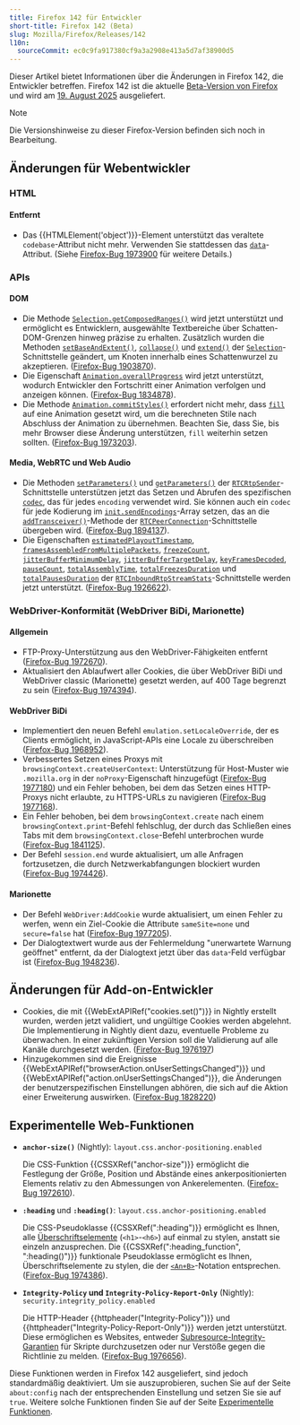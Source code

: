 ```yaml
---
title: Firefox 142 für Entwickler
short-title: Firefox 142 (Beta)
slug: Mozilla/Firefox/Releases/142
l10n:
  sourceCommit: ec0c9fa917380cf9a3a2908e413a5d7af38900d5
---
```


Dieser Artikel bietet Informationen über die Änderungen in Firefox 142, die Entwickler betreffen. Firefox 142 ist die aktuelle [Beta-Version von Firefox](https://www.firefox.com/en-US/channel/desktop/#beta) und wird am [19. August 2025](https://whattrainisitnow.com/release/?version=142) ausgeliefert.

> [!NOTE]
> Die Versionshinweise zu dieser Firefox-Version befinden sich noch in Bearbeitung.

<!-- Autoren: Bitte kommentieren Sie alle Überschriften aus, für die Sie Anmerkungen schreiben. -->

## Änderungen für Webentwickler

<!-- ### Entwicklerwerkzeuge -->

### HTML

<!-- Keine bemerkenswerten Änderungen. -->

#### Entfernt

- Das {{HTMLElement('object')}}-Element unterstützt das veraltete `codebase`-Attribut nicht mehr. Verwenden Sie stattdessen das [`data`](/de/docs/Web/HTML/Reference/Elements/object#data)-Attribut. (Siehe [Firefox-Bug 1973900](https://bugzil.la/1973900) für weitere Details.)

<!-- ### CSS -->

<!-- Keine bemerkenswerten Änderungen. -->

<!-- #### Entfernt -->

<!-- ### JavaScript -->

<!-- Keine bemerkenswerten Änderungen. -->

<!-- #### Entfernt -->

<!-- ### SVG -->

<!-- #### Entfernt -->

<!-- ### HTTP -->

<!-- #### Entfernt -->

<!-- ### Sicherheit -->

<!-- #### Entfernt -->

### APIs

#### DOM

- Die Methode [`Selection.getComposedRanges()`](/de/docs/Web/API/Selection/getComposedRanges) wird jetzt unterstützt und ermöglicht es Entwicklern, ausgewählte Textbereiche über Schatten-DOM-Grenzen hinweg präzise zu erhalten. Zusätzlich wurden die Methoden [`setBaseAndExtent()`](/de/docs/Web/API/Selection/setBaseAndExtent), [`collapse()`](/de/docs/Web/API/Selection/collapse) und [`extend()`](/de/docs/Web/API/Selection/extend) der [`Selection`](/de/docs/Web/API/Selection)-Schnittstelle geändert, um Knoten innerhalb eines Schattenwurzel zu akzeptieren. ([Firefox-Bug 1903870](https://bugzil.la/1903870)).
- Die Eigenschaft [`Animation.overallProgress`](/de/docs/Web/API/Animation/overallProgress) wird jetzt unterstützt, wodurch Entwickler den Fortschritt einer Animation verfolgen und anzeigen können. ([Firefox-Bug 1834878](https://bugzil.la/1834878)).
- Die Methode [`Animation.commitStyles()`](/de/docs/Web/API/Animation/commitStyles) erfordert nicht mehr, dass [`fill`](/de/docs/Web/API/KeyframeEffect/KeyframeEffect#fill) auf eine Animation gesetzt wird, um die berechneten Stile nach Abschluss der Animation zu übernehmen. Beachten Sie, dass Sie, bis mehr Browser diese Änderung unterstützen, `fill` weiterhin setzen sollten. ([Firefox-Bug 1973203](https://bugzil.la/1973203)).

#### Media, WebRTC und Web Audio

- Die Methoden [`setParameters()`](/de/docs/Web/API/RTCRtpSender/setParameters) und [`getParameters()`](/de/docs/Web/API/RTCRtpSender/getParameters) der [`RTCRtpSender`](/de/docs/Web/API/RTCRtpSender)-Schnittstelle unterstützen jetzt das Setzen und Abrufen des spezifischen [`codec`](/de/docs/Web/API/RTCRtpSender/setParameters#codecs), das für jedes `encoding` verwendet wird. Sie können auch ein `codec` für jede Kodierung im [`init.sendEncodings`](/de/docs/Web/API/RTCPeerConnection/addTransceiver#sendencodings)-Array setzen, das an die [`addTransceiver()`](/de/docs/Web/API/RTCPeerConnection/addTransceiver)-Methode der [`RTCPeerConnection`](/de/docs/Web/API/RTCPeerConnection)-Schnittstelle übergeben wird. ([Firefox-Bug 1894137](https://bugzil.la/1894137)).
- Die Eigenschaften [`estimatedPlayoutTimestamp`](/de/docs/Web/API/RTCInboundRtpStreamStats/estimatedPlayoutTimestamp), [`framesAssembledFromMultiplePackets`](/de/docs/Web/API/RTCInboundRtpStreamStats/framesAssembledFromMultiplePackets), [`freezeCount`](/de/docs/Web/API/RTCInboundRtpStreamStats/freezeCount), [`jitterBufferMinimumDelay`](/de/docs/Web/API/RTCInboundRtpStreamStats/jitterBufferMinimumDelay), [`jitterBufferTargetDelay`](/de/docs/Web/API/RTCInboundRtpStreamStats/jitterBufferTargetDelay), [`keyFramesDecoded`](/de/docs/Web/API/RTCInboundRtpStreamStats/keyFramesDecoded), [`pauseCount`](/de/docs/Web/API/RTCInboundRtpStreamStats/pauseCount), [`totalAssemblyTime`](/de/docs/Web/API/RTCInboundRtpStreamStats/totalAssemblyTime), [`totalFreezesDuration`](/de/docs/Web/API/RTCInboundRtpStreamStats/totalFreezesDuration) und [`totalPausesDuration`](/de/docs/Web/API/RTCInboundRtpStreamStats/totalPausesDuration) der [`RTCInboundRtpStreamStats`](/de/docs/Web/API/RTCInboundRtpStreamStats)-Schnittstelle werden jetzt unterstützt. ([Firefox-Bug 1926622](https://bugzil.la/1926622)).

<!-- #### Entfernt -->

<!-- ### WebAssembly -->

<!-- #### Entfernt -->

### WebDriver-Konformität (WebDriver BiDi, Marionette)

#### Allgemein

- FTP-Proxy-Unterstützung aus den WebDriver-Fähigkeiten entfernt ([Firefox-Bug 1972670](https://bugzil.la/1972670)).
- Aktualisiert den Ablaufwert aller Cookies, die über WebDriver BiDi und WebDriver classic (Marionette) gesetzt werden, auf 400 Tage begrenzt zu sein ([Firefox-Bug 1974394](https://bugzil.la/1974394)).

#### WebDriver BiDi

- Implementiert den neuen Befehl `emulation.setLocaleOverride`, der es Clients ermöglicht, in JavaScript-APIs eine Locale zu überschreiben ([Firefox-Bug 1968952](https://bugzil.la/1968952)).
- Verbessertes Setzen eines Proxys mit `browsingContext.createUserContext`: Unterstützung für Host-Muster wie `.mozilla.org` in der `noProxy`-Eigenschaft hinzugefügt ([Firefox-Bug 1977180](https://bugzil.la/1977180)) und ein Fehler behoben, bei dem das Setzen eines HTTP-Proxys nicht erlaubte, zu HTTPS-URLs zu navigieren ([Firefox-Bug 1977168](https://bugzil.la/1977168)).
- Ein Fehler behoben, bei dem `browsingContext.create` nach einem `browsingContext.print`-Befehl fehlschlug, der durch das Schließen eines Tabs mit dem `browsingContext.close`-Befehl unterbrochen wurde ([Firefox-Bug 1841125](https://bugzil.la/1841125)).
- Der Befehl `session.end` wurde aktualisiert, um alle Anfragen fortzusetzen, die durch Netzwerkabfangungen blockiert wurden ([Firefox-Bug 1974426](https://bugzil.la/1974426)).

#### Marionette

- Der Befehl `WebDriver:AddCookie` wurde aktualisiert, um einen Fehler zu werfen, wenn ein Ziel-Cookie die Attribute `sameSite=none` und `secure=false` hat ([Firefox-Bug 1977205](https://bugzil.la/1977205)).
- Der Dialogtextwert wurde aus der Fehlermeldung "unerwartete Warnung geöffnet" entfernt, da der Dialogtext jetzt über das `data`-Feld verfügbar ist ([Firefox-Bug 1948236](https://bugzil.la/1948236)).

## Änderungen für Add-on-Entwickler

- Cookies, die mit {{WebExtAPIRef("cookies.set()")}} in Nightly erstellt wurden, werden jetzt validiert, und ungültige Cookies werden abgelehnt. Die Implementierung in Nightly dient dazu, eventuelle Probleme zu überwachen. In einer zukünftigen Version soll die Validierung auf alle Kanäle durchgesetzt werden. ([Firefox-Bug 1976197](https://bugzil.la/1976197))
- Hinzugekommen sind die Ereignisse {{WebExtAPIRef("browserAction.onUserSettingsChanged")}} und {{WebExtAPIRef("action.onUserSettingsChanged")}}, die Änderungen der benutzerspezifischen Einstellungen abhören, die sich auf die Aktion einer Erweiterung auswirken. ([Firefox-Bug 1828220](https://bugzil.la/1828220))

<!-- ### Entfernt -->

<!-- ### Sonstiges -->

## Experimentelle Web-Funktionen

- **`anchor-size()`** (Nightly): `layout.css.anchor-positioning.enabled`

  Die CSS-Funktion {{CSSXRef("anchor-size")}} ermöglicht die Festlegung der Größe, Position und Abstände eines ankerpositionierten Elements relativ zu den Abmessungen von Ankerelementen. ([Firefox-Bug 1972610](https://bugzil.la/1972610)).

- **`:heading`** und **`:heading()`**: `layout.css.anchor-positioning.enabled`

  Die CSS-Pseudoklasse {{CSSXRef(":heading")}} ermöglicht es Ihnen, alle [Überschriftselemente](/de/docs/Web/HTML/Reference/Elements/Heading_Elements) (`<h1>`-`<h6>`) auf einmal zu stylen, anstatt sie einzeln anzusprechen. Die {{CSSXRef(":heading_function", ":heading()")}} funktionale Pseudoklasse ermöglicht es Ihnen, Überschriftselemente zu stylen, die der [`<An+B>`](/de/docs/Web/CSS/:heading_function#functional_notation)-Notation entsprechen. ([Firefox-Bug 1974386](https://bugzil.la/1974386)).

- **`Integrity-Policy` und `Integrity-Policy-Report-Only`** (Nightly): `security.integrity_policy.enabled`

  Die HTTP-Header {{httpheader("Integrity-Policy")}} und {{httpheader("Integrity-Policy-Report-Only")}} werden jetzt unterstützt. Diese ermöglichen es Websites, entweder [Subresource-Integrity-Garantien](/de/docs/Web/Security/Subresource_Integrity) für Skripte durchzusetzen oder nur Verstöße gegen die Richtlinie zu melden.
  ([Firefox-Bug 1976656](https://bugzil.la/1976656)).

Diese Funktionen werden in Firefox 142 ausgeliefert, sind jedoch standardmäßig deaktiviert. Um sie auszuprobieren, suchen Sie auf der Seite `about:config` nach der entsprechenden Einstellung und setzen Sie sie auf `true`. Weitere solche Funktionen finden Sie auf der Seite [Experimentelle Funktionen](/de/docs/Mozilla/Firefox/Experimental_features).

